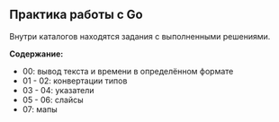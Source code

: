## Практика работы с Go
Внутри каталогов находятся задания с выполненными решениями.

**Содержание:**
- 00: вывод текста и времени в определённом формате
- 01 - 02: конвертации типов
- 03 - 04: указатели
- 05 - 06: слайсы
- 07: мапы

